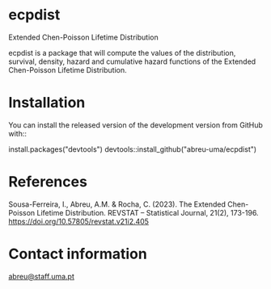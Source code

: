 # ecpdist
Extended Chen-Poisson Lifetime Distribution

ecpdist is a package that will compute the values of the distribution, survival, density, hazard and cumulative hazard functions of the Extended Chen-Poisson Lifetime Distribution.

# Installation

You can install the released version of the development version from GitHub with::

install.packages("devtools")
devtools::install_github("abreu-uma/ecpdist")

# References

Sousa-Ferreira, I., Abreu, A.M. & Rocha, C. (2023). The Extended Chen-Poisson Lifetime Distribution. REVSTAT – Statistical Journal, 21(2), 173-196. https://doi.org/10.57805/revstat.v21i2.405

# Contact information

abreu@staff.uma.pt
